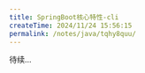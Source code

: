 ```yaml
---
title: SpringBoot核心特性-cli
createTime: 2024/11/24 15:56:15
permalink: /notes/java/tqhy8quu/
---
```


待续...